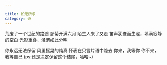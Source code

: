```yaml
---

title: 如无所求
category: 诗
---
```



荒废了一个世纪的路途
邹菊开满六月
陌生人来了又走
笛声犹豫而生涩，填满寂静的空白
光影重叠，泾渭如此分明
<!-- more -->
你永远无法保留
风里摇晃的纯真
怀表在只言片语中隐去
你来，我等你
你不来，我等自己
(ps:还是决定保留这个结尾，哈哈~）
